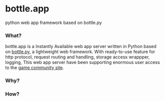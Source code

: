 # bottle.app
python web app framework based on bottle.py

### What?
bottle.app is a Instantly Available web app server written in Python based on [bottle.py](http://www.bottlepy.org), a lightweight web framework. With ready-to-use feature for http protocol, request routing and handling, storage access wrappper, logging, This web app server have been supporting enormous user access to the [game community site](http://forum.tgp.qq.com/bbs.html).

### Why?

### How?
